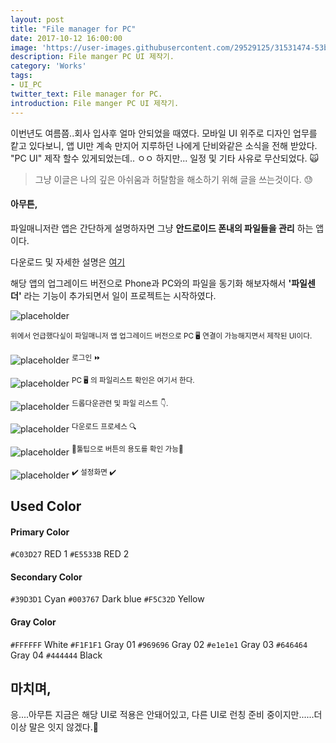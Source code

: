 ```yaml
---
layout: post
title: "File manager for PC"
date: 2017-10-12 16:00:00
image: 'https://user-images.githubusercontent.com/29529125/31531474-53bbd3f2-b022-11e7-8d79-5e5682ed1f1b.jpg'
description: File manger PC UI 제작기.
category: 'Works'
tags:
- UI_PC
twitter_text: File manager for PC.
introduction: File manger PC UI 제작기.
---
```


이번년도 여름쯤..회사 입사후 얼마 안되었을 때였다. 
모바일 UI 위주로 디자인 업무를 캍고 있다보니, 앱 UI만 계속 만지어 지루하던 나에게 단비와같은 소식을 전해 받았다.
"PC UI" 제작 할수 있게되었는데.. ㅇㅇ 하지만... 일정 및 기타 사유로 무산되었다. 🙀

> 그냥 이글은 나의 깊은 아쉬움과 허탈함을 해소하기 위해 글을 쓰는것이다. 😓

#### 아무튼,
파일매니저란 앱은 간단하게 설명하자면 그냥 **안드로이드 폰내의 파일들을 관리** 하는 앱이다. 

다운로드 및 자세한 설명은 [여기](https://rte4a.app.goo.gl/TYCN) 

해당 앱의 업그레이드 버전으로 Phone과 PC와의 파일을 동기화 해보자해서 **'파일센더'** 라는 기능이 추가되면서 일이 프로젝트는 시작하였다.

![placeholder](https://user-images.githubusercontent.com/29529125/31531198-8a1858a0-b020-11e7-920e-7a0c85b48fd1.jpg)

<sup>위에서 언급했다싶이 파일매니저 앱 업그레이드 버전으로 PC 🖥 연결이 가능해지면서 제작된 UI이다. </sup>

![placeholder](https://user-images.githubusercontent.com/29529125/31534589-8b7ceafa-b032-11e7-9b26-fae0db2928b5.jpg)
<sup>로그인 ⏩</sup>

![placeholder](https://user-images.githubusercontent.com/29529125/31532237-eb018c94-b026-11e7-9139-e670e6335c73.jpg)
<sup>PC 🖥 의 파일리스트 확인은 여기서 한다.</sup>

![placeholder](https://user-images.githubusercontent.com/29529125/31533760-de6568c2-b02e-11e7-900c-d7bde53c5418.jpg)
<sup>드롭다운관련 및 파일 리스트 👇.</sup>

![placeholder](https://user-images.githubusercontent.com/29529125/31533891-68f7b85a-b02f-11e7-922d-c27b1f4a86d0.jpg)
<sup>다운로드 프로세스 🔍</sup>

![placeholder](https://user-images.githubusercontent.com/29529125/31534241-169d0b08-b031-11e7-923b-7fd2fc769b54.jpg)
<sup>🤘툴팁으로 버튼의 용도를 확인 가능🤘</sup>

![placeholder](https://user-images.githubusercontent.com/29529125/31534595-92bb2098-b032-11e7-8727-17726ea51b2f.jpg)
<sup> ✔️ 설정화면 ✔️ </sup>

## Used Color

#### Primary Color

`#C03D27` RED 1
`#E5533B` RED 2

#### Secondary Color

`#39D3D1` Cyan
`#003767` Dark blue
`#F5C32D` Yellow

#### Gray Color

`#FFFFFF` White
`#F1F1F1` Gray 01
`#969696` Gray 02
`#e1e1e1` Gray 03
`#646464` Gray 04
`#444444` Black

## 마치며,

응....아무튼 지금은 해당 UI로 적용은 안돼어있고, 다른 UI로 런칭 준비 중이지만......더이상 말은 잇지 않겠다.💬
